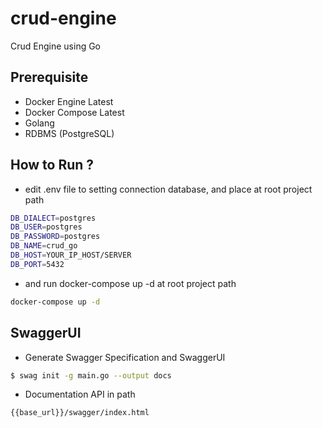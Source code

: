 # crud-engine
Crud Engine using Go

## Prerequisite
- Docker Engine Latest
- Docker Compose Latest 
- Golang
- RDBMS (PostgreSQL)

## How to Run ?
- edit .env file to setting connection database, and place at root project path
```sh
DB_DIALECT=postgres
DB_USER=postgres
DB_PASSWORD=postgres
DB_NAME=crud_go
DB_HOST=YOUR_IP_HOST/SERVER
DB_PORT=5432
```
- and run docker-compose up -d at root project path
```sh
docker-compose up -d
```
## SwaggerUI
- Generate Swagger Specification and SwaggerUI
```sh
$ swag init -g main.go --output docs
```
- Documentation API in path
```sh
{{base_url}}/swagger/index.html
```
